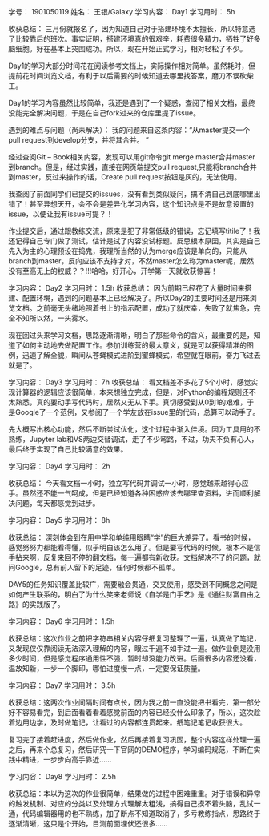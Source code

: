 学号： 1901050119
姓名： 王银/Galaxy
学习内容： Day1
学习用时： 5h

收获总结： 三月份就报名了，因为知道自己对于搭建环境不太擅长，所以特意选了比较靠后的班次。事实证明，搭建环境真的很艰辛，耗费很多精力，牺牲了好多脑细胞。好在基本上突围成功。所以，现在开始正式学习，相对轻松了不少。

Day1的学习大部分时间花在阅读参考文档上，实际操作相对简单。虽然耗时，但提前花时间浏览文档，有利于以后需要的时候知道去哪里找答案，磨刀不误砍柴工。

Day1的学习内容虽然比较简单，我还是遇到了一个疑惑，查阅了相关文档，最终没能完全解决问题，于是在自己fork过来的仓库里提了issue。

遇到的难点与问题（尚未解决）：
我的问题来自这条内容：“从master提交一个pull request到develop分支，并将其合并。 ”

经过查阅Git – Book相关内容，发现可以用git命令git merge master合并master到branch。但是，经过实践，直接在网页端提交pull request,只能将branch合并到master，反过来操作的话，Create pull request按钮是灰的，无法使用。

我查阅了前面同学们已提交的issues，没有看到类似疑问，搞不清自己到底哪里出错了！甚至异想天开，会不会是差异化学习内容，这个知识点是不是故意设置的issue，以便让我有issue可提？！

作业提交后，通过跟教练交流，原来是犯了非常低级的错误，忘记填写titile了！我还记得自己专门做了测试，估计是试了内容没试标题。反思根本原因，其实是自己先入为主的心理预设在捣鬼，我理所当然的认为merge应该是单向的，只能从branch到master，反向应该不支持才对，不然master怎么称为master呢，居然没有至高无上的权威？？!!!哈哈，好开心，开学第一天就收获惊喜！


学习内容： Day2
学习用时： 1.5h
收获总结： 因为前期已经花了大量时间来搭建、配置环境，遇到的问题基本上已经解决了。所以Day2的主要时间还是用来浏览文档。之前毫无头绪地照着书上的指示配置，成功了就庆幸，失败了就焦急，完全不知所以然，一头雾水。

现在回过头来学习文档，思路逐渐清晰，明白了那些命令的含义，最重要的是，知道了如何主动地去做配置工作。参加训练营的最大意义，就是可以获得精准的图例，迅速了解全貌，瞬间从苍蝇模式进阶到蜜蜂模式，希望就在眼前，奋力飞过去就是了。


学习内容： Day3
学习用时： 7h
收获总结： 看文档差不多花了5个小时，感觉实现计算器的逻辑应该很简单，本来想独立完成，但是，对Python的编程规则还不太熟悉，真的要动手写代码时，居然又无从下手。真切感受到从0到1的艰难，于是Google了一个范例，又参阅了一个学友放在issue里的代码，总算可以动手了。

先大概写出核心功能，然后不断尝试优化，这个过程中渐入佳境。因为工具用的不熟练，Jupyter lab和VS两边交替调试，走了不少弯路，不过，功夫不负有心人，最后终于实现了自己比较满意的效果。


学习内容： Day4
学习用时： 2h

收获总结： 今天看文档一小时，独立写代码并调试一小时，感觉越来越得心应手。虽然还不能一气呵成，但是已经知道各种困惑应该去哪里查资料，进而顺利解决问题，每天都感觉到进步。


学习内容： Day5
学习用时： 8h

收获总结： 深刻体会到在用中学和单纯用眼睛“学”的巨大差异了。看书的时候，感觉努努力都能看得懂，似乎明白该怎么用了。但是要写代码的时候，根本不是信手拈来啊，反复来回不停的翻文档，每一遍都有新收获。文档解决不了的问题，就问Google，总有前人留下的足迹，任何时候都不孤单。

DAY5的任务知识覆盖比较广，需要融会贯通，交叉使用，感受到不同概念之间是如何产生联系的，明白了为什么笑来老师说《自学是门手艺》是《通往财富自由之路》的实践版了。


学习内容： Day6
学习用时： 1.5h

收获总结：这次作业之前把字符串相关内容仔细复习整理了一遍，认真做了笔记，又发现仅仅靠阅读无法深入理解的内容，眼过千遍不如手过一遍。做作业倒是没用多少时间，但是感觉程序通用性不强，暂时却没能力改进。后面很多内容还没看，温故知新，一步一个脚印，哪怕进度慢一点，一定要保证质量。


学习内容： Day7
学习用时： 3.5h

收获总结：这两次作业间隔时间有点长，因为我之前一直没能把书看完，第一部分好不容易看完，到后面看着看着感觉前面的内容已经没什么印象了，所以，这次趁着边用边学，及时做笔记，让看过的内容都连贯起来。纸笔记笔记收获很大。

复习完了接着赶进度，然后做作业，然后再接着复习巩固，整个内容这样处理一遍之后，再来个总复习，然后研究一下官网的DEMO程序，学习编码规范，不断在实践中精进，一步步向高手靠近……


学习内容： Day8
学习用时： 2.5h

收获总结：本以为这次的作业很简单，结果做的过程中困难重重。对于错误和异常的触发机制、对应的分类以及处理方式理解太粗浅，搞得自己摸不着头脑，乱试一通，代码编辑器用的也不熟练，加了断点不知道取消了，多亏教练指点，思路终于逐渐清晰，这只是个开始，目测前面埋伏还很多……

